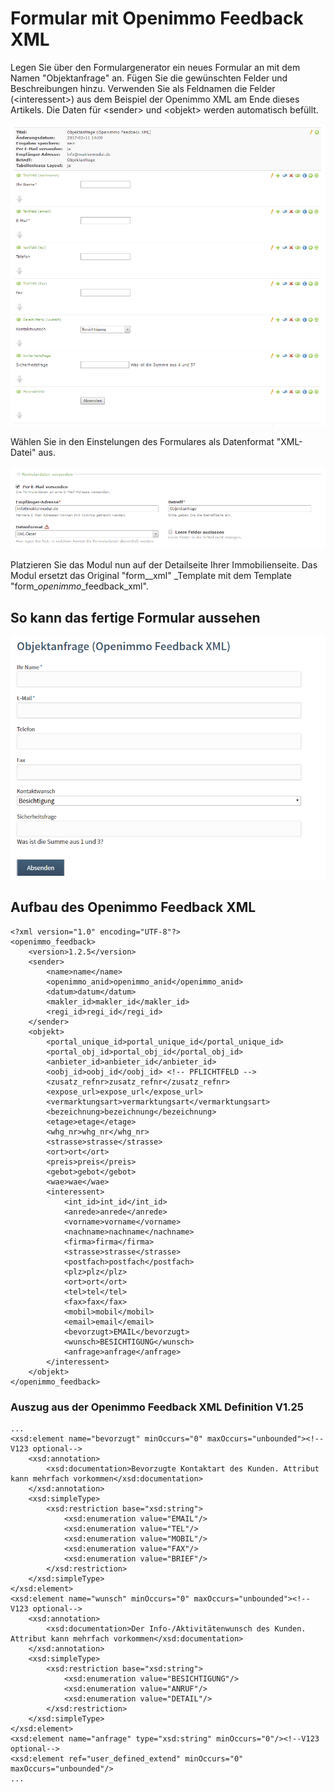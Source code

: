 # Formular mit Openimmo Feedback XML

Legen Sie über den Formulargenerator ein neues Formular an mit dem Namen "Objektanfrage" an. Fügen Sie die gewünschten Felder und Beschreibungen hinzu. Verwenden Sie als Feldnamen die Felder \(&lt;interessent&gt;\) aus dem Beispiel der Openimmo XML am Ende dieses Artikels. Die Daten für &lt;sender&gt; und &lt;objekt&gt; werden automatisch befüllt.



![](/assets/formular-anlegen-02.png)

Wählen Sie in den Einstelungen des Formulares als Datenformat "XML-Datei" aus.

![](/assets/formular-anlegen-01.png)

Platzieren Sie das Modul nun auf der Detailseite Ihrer Immobilienseite. Das Modul ersetzt das Original "form\__xml" _Template mit dem Template "form\__openimmo_\_feedback\_xml".

## So kann das fertige Formular aussehen

![](/assets/formular-openimmo-feedback-xml.png)

## Aufbau des Openimmo Feedback XML

```
<?xml version="1.0" encoding="UTF-8"?>
<openimmo_feedback>
    <version>1.2.5</version>
    <sender>
        <name>name</name>
        <openimmo_anid>openimmo_anid</openimmo_anid>
        <datum>datum</datum>
        <makler_id>makler_id</makler_id>
        <regi_id>regi_id</regi_id>
    </sender>
    <objekt>
        <portal_unique_id>portal_unique_id</portal_unique_id>
        <portal_obj_id>portal_obj_id</portal_obj_id>
        <anbieter_id>anbieter_id</anbieter_id>
        <oobj_id>oobj_id</oobj_id> <!-- PFLICHTFELD -->
        <zusatz_refnr>zusatz_refnr</zusatz_refnr>
        <expose_url>expose_url</expose_url>
        <vermarktungsart>vermarktungsart</vermarktungsart>
        <bezeichnung>bezeichnung</bezeichnung>
        <etage>etage</etage>
        <whg_nr>whg_nr</whg_nr>
        <strasse>strasse</strasse>
        <ort>ort</ort>
        <preis>preis</preis>
        <gebot>gebot</gebot>
        <wae>wae</wae>
        <interessent>
            <int_id>int_id</int_id>
            <anrede>anrede</anrede>
            <vorname>vorname</vorname>
            <nachname>nachname</nachname>
            <firma>firma</firma>
            <strasse>strasse</strasse>
            <postfach>postfach</postfach>
            <plz>plz</plz>
            <ort>ort</ort>
            <tel>tel</tel>
            <fax>fax</fax>
            <mobil>mobil</mobil>
            <email>email</email>
            <bevorzugt>EMAIL</bevorzugt>
            <wunsch>BESICHTIGUNG</wunsch>
            <anfrage>anfrage</anfrage>
        </interessent>
    </objekt>
</openimmo_feedback>
```

### Auszug aus der Openimmo Feedback XML Definition V1.25

```
...
<xsd:element name="bevorzugt" minOccurs="0" maxOccurs="unbounded"><!--V123 optional-->
	<xsd:annotation>
		<xsd:documentation>Bevorzugte Kontaktart des Kunden. Attribut kann mehrfach vorkommen</xsd:documentation>
	</xsd:annotation>
	<xsd:simpleType>
		<xsd:restriction base="xsd:string">
			<xsd:enumeration value="EMAIL"/>
			<xsd:enumeration value="TEL"/>
			<xsd:enumeration value="MOBIL"/>
			<xsd:enumeration value="FAX"/>
			<xsd:enumeration value="BRIEF"/>
		</xsd:restriction>
	</xsd:simpleType>
</xsd:element>
<xsd:element name="wunsch" minOccurs="0" maxOccurs="unbounded"><!--V123 optional-->
	<xsd:annotation>
		<xsd:documentation>Der Info-/Aktivitätenwunsch des Kunden. Attribut kann mehrfach vorkommen</xsd:documentation>
	</xsd:annotation>
	<xsd:simpleType>
		<xsd:restriction base="xsd:string">
			<xsd:enumeration value="BESICHTIGUNG"/>
			<xsd:enumeration value="ANRUF"/>
			<xsd:enumeration value="DETAIL"/>
		</xsd:restriction>
	</xsd:simpleType>
</xsd:element>
<xsd:element name="anfrage" type="xsd:string" minOccurs="0"/><!--V123 optional-->
<xsd:element ref="user_defined_extend" minOccurs="0" maxOccurs="unbounded"/>
...
```



